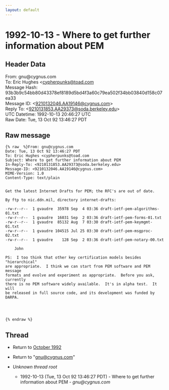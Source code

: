 ```yaml
---
layout: default
---
```


# 1992-10-13 - Where to get further information about PEM

## Header Data

From: gnu<span>@</span>cygnus.com<br>
To: Eric Hughes \<cypherpunks@toad.com<br>
Message Hash: 93b3b9c54bb80d43378ef8189d5bd4f3a60c79ea502f34bb03840d158c07ea33<br>
Message ID: \<9210132046.AA19146@cygnus.com\><br>
Reply To: \<9210131853.AA29373@soda.berkeley.edu\><br>
UTC Datetime: 1992-10-13 20:46:27 UTC<br>
Raw Date: Tue, 13 Oct 92 13:46:27 PDT<br>

## Raw message

```
{% raw  %}From: gnu@cygnus.com
Date: Tue, 13 Oct 92 13:46:27 PDT
To: Eric Hughes <cypherpunks@toad.com
Subject: Where to get further information about PEM
In-Reply-To: <9210131853.AA29373@soda.berkeley.edu>
Message-ID: <9210132046.AA19146@cygnus.com>
MIME-Version: 1.0
Content-Type: text/plain


Get the latest Internet Drafts for PEM; the RFC's are out of date.

By ftp to nic.ddn.mil, directory internet-drafts:

-rw-r--r--  1 gvaudre  35978 Sep  4 03:36 draft-ietf-pem-algorithms-01.txt
-rw-r--r--  1 gvaudre  16031 Sep  2 03:36 draft-ietf-pem-forms-01.txt
-rw-r--r--  1 gvaudre  85132 Aug  7 03:30 draft-ietf-pem-keymgmt-01.txt
-rw-r--r--  1 gvaudre 104515 Jul 25 03:30 draft-ietf-pem-msgproc-02.txt
-rw-r--r--  1 gvaudre    128 Sep  2 03:36 draft-ietf-pem-notary-00.txt

	John

PS:  I too think that other key certification models besides "hierarchical"
are appropriate.  I think we can start from PEM software and PEM message
formats and evolve and experiment as appropriate.  Before you ask, currently
there is no PEM software widely available.  It's in alpha test.  It will
be released in full source code, and its development was funded by DARPA.




{% endraw %}
```

## Thread

+ Return to [October 1992](/archive/1992/10)

+ Return to "[gnu<span>@</span>cygnus.com](/author/gnu_at_cygnus_com)"

+ _Unknown thread root_
  + 1992-10-13 (Tue, 13 Oct 92 13:46:27 PDT) - Where to get further information about PEM - _gnu@cygnus.com_

